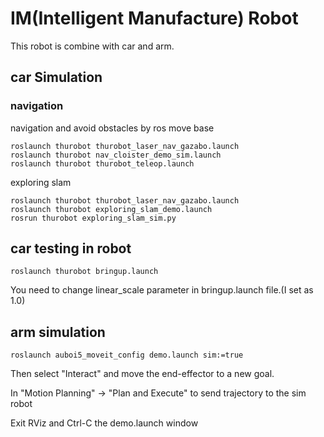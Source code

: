 # IM(Intelligent Manufacture) Robot

This robot is combine with car and arm.


## car Simulation

### navigation
navigation and avoid obstacles by ros move base
```
roslaunch thurobot thurobot_laser_nav_gazabo.launch
roslaunch thurobot nav_cloister_demo_sim.launch
roslaunch thurobot thurobot_teleop.launch
```
 
exploring slam
```
roslaunch thurobot thurobot_laser_nav_gazabo.launch
roslaunch thurobot exploring_slam_demo.launch
rosrun thurobot exploring_slam_sim.py 
```

## car testing in robot


```
roslaunch thurobot bringup.launch 
```

You need to change linear_scale parameter in bringup.launch file.(I set as 1.0)


## arm simulation

```
roslaunch auboi5_moveit_config demo.launch sim:=true
```

Then select "Interact" and move the end-effector to a new goal.

In "Motion Planning" -> "Plan and Execute" to send trajectory to the sim robot

Exit RViz and Ctrl-C the demo.launch window

